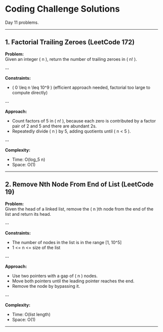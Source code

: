 # Coding Challenge Solutions

Day 11 problems.

---

## 1. Factorial Trailing Zeroes (LeetCode 172)

**Problem:**  
Given an integer \( n \), return the number of trailing zeroes in \( n! \).

--

**Constraints:**  
- \( 0 \leq n \leq 10^9 \) (efficient approach needed, factorial too large to compute directly)

--

**Approach:**  
- Count factors of 5 in \( n! \), because each zero is contributed by a factor pair of 2 and 5 and there are abundant 2s.
- Repeatedly divide \( n \) by 5, adding quotients until \( n < 5 \).

--

**Complexity:**  
- Time: O(log_5 n)  
- Space: O(1)

---

## 2. Remove Nth Node From End of List (LeetCode 19)

**Problem:**  
Given the head of a linked list, remove the \( n \)th node from the end of the list and return its head.

--

**Constraints:**  
- The number of nodes in the list is in the range [1, 10^5]  
- 1 <= n <= size of the list

--

**Approach:**  
- Use two pointers with a gap of \( n \) nodes.  
- Move both pointers until the leading pointer reaches the end.  
- Remove the node by bypassing it.

--

**Complexity:**  
- Time: O(list length)  
- Space: O(1)

---